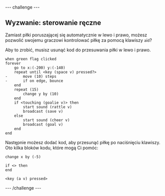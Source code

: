 --- challenge ---

## Wyzwanie: sterowanie ręczne
Zamiast piłki poruszającej się automatycznie w lewo i prawo, możesz pozwolić swojemu graczowi kontrolować piłkę za pomocą klawiszy `a`i`d`?

Aby to zrobić, musisz usunąć kod do przesuwania piłki w lewo i prawo.

```blocks3
when green flag clicked
forever
    go to x:(-200) y:(-140)
    repeat until <key (space v) pressed?>
-       move (10) steps
-       if on edge, bounce
    end
    repeat (15)
        change y by (10)
    end
    if <touching (goalie v)> then
        start sound (rattle v)
        broadcast (save v)
    else
        start sound (cheer v)
        broadcast (goal v)
    end
end
```

Następnie możesz dodać kod, aby przesunąć piłkę po naciśnięciu klawiszy. Oto kilka bloków kodu, które mogą Ci pomóc:

```blocks3
change x by (-5)

if <> then 
end

<key (a v) pressed>
```

--- /challenge ---
